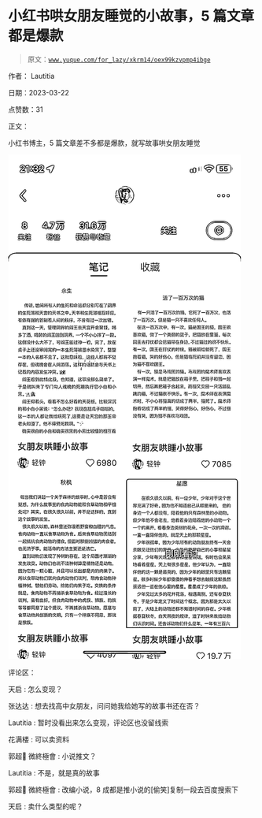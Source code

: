 # 小红书哄女朋友睡觉的小故事，5 篇文章都是爆款

> 原文：[`www.yuque.com/for_lazy/xkrm14/oex99kzvpmp4ibge`](https://www.yuque.com/for_lazy/xkrm14/oex99kzvpmp4ibge)

作者： Lautitia

日期：2023-03-22

点赞数：31

正文：

小红书博主，5 篇文章差不多都是爆款，就写故事哄女朋友睡觉

![](img/c08ba5ea1c0e608c3d1f4e771f3b0d6b.png)

评论区：

天启 : 怎么变现？

张达达 : 想去找高中女朋友，问问她我给她写的故事书还在否？

Lautitia : 暂时没看出来怎么变现，评论区也没留线索

花满楼 : 可以卖资料

郭超💎 ‍微終極會 : 小说推文？

Lautitia : 不是，就是真的故事

郭超💎 ‍微終極會 : 改编小说，8 成都是推小说的[偷笑]复制一段去百度搜索下

天启 : 卖什么类型的呢？



